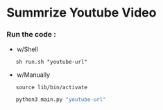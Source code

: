 # Summrize Youtube Video

### Run the code : 

* w/Shell
```shell
   sh run.sh "youtube-url"
```

* w/Manually
```shell
   source lib/bin/activate
```

```python
   python3 main.py "youtube-url"
```
